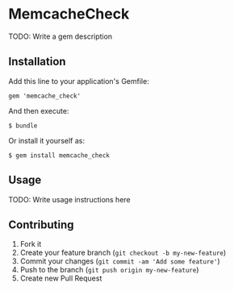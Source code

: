 # MemcacheCheck

TODO: Write a gem description

## Installation

Add this line to your application's Gemfile:

    gem 'memcache_check'

And then execute:

    $ bundle

Or install it yourself as:

    $ gem install memcache_check

## Usage

TODO: Write usage instructions here

## Contributing

1. Fork it
2. Create your feature branch (`git checkout -b my-new-feature`)
3. Commit your changes (`git commit -am 'Add some feature'`)
4. Push to the branch (`git push origin my-new-feature`)
5. Create new Pull Request
